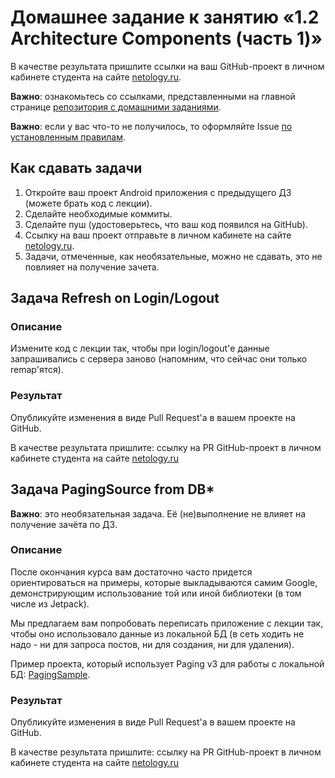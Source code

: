 # Домашнее задание к занятию «1.2 Architecture Components (часть 1)»

В качестве результата пришлите ссылки на ваш GitHub-проект в личном кабинете студента на сайте [netology.ru](https://netology.ru).

**Важно**: ознакомьтесь со ссылками, представленными на главной странице [репозитория с домашними заданиями](../README.md).

**Важно**: если у вас что-то не получилось, то оформляйте Issue [по установленным правилам](../report-requirements.md).

## Как сдавать задачи

1. Откройте ваш проект Android приложения с предыдущего ДЗ (можете брать код с лекции).
1. Сделайте необходимые коммиты.
1. Сделайте пуш (удостоверьтесь, что ваш код появился на GitHub).
1. Ссылку на ваш проект отправьте в личном кабинете на сайте [netology.ru](https://netology.ru).
1. Задачи, отмеченные, как необязательные, можно не сдавать, это не повлияет на получение зачета.

## Задача Refresh on Login/Logout

### Описание

Измените код с лекции так, чтобы при login/logout'е данные запрашивались с сервера заново (напомним, что сейчас они только remap'ятся).

### Результат

Опубликуйте изменения в виде Pull Request'а в вашем проекте на GitHub.

В качестве результата пришлите: ссылку на PR GitHub-проект в личном кабинете студента на сайте [netology.ru](https://netology.ru)

## Задача PagingSource from DB*

**Важно**: это необязательная задача. Её (не)выполнение не влияет на получение зачёта по ДЗ.

### Описание

После окончания курса вам достаточно часто придется ориентироваться на примеры, которые выкладываются самим Google, демонстрирующим использование той или иной библиотеки (в том числе из Jetpack).

Мы предлагаем вам попробовать переписать приложение с лекции так, чтобы оно использовало данные из локальной БД (в сеть ходить не надо - ни для запроса постов, ни для создания, ни для удаления).

Пример проекта, который использует Paging v3 для работы с локальной БД: [PagingSample](https://github.com/android/architecture-components-samples/tree/main/PagingSample).

### Результат

Опубликуйте изменения в виде Pull Request'а в вашем проекте на GitHub.

В качестве результата пришлите: ссылку на PR GitHub-проект в личном кабинете студента на сайте [netology.ru](https://netology.ru)
